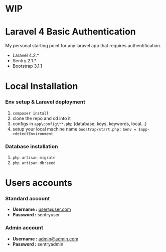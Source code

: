 # WIP


# Laravel 4 Basic Authentication

My personal starting point for any laravel app that requires authentification.

- Laravel 4.2.*
- Sentry 2.1.*
- Bootstrap 3.1.1


# Local Installation

### Env setup & Laravel deployment

1. `composer install`
2. clone the repo and cd into it
3. configs in `app\config\**.php` (database, keys, keywords, local...)
4. setup your local machine name `boostrap/start.php` : `$env = $app->detectEnvironment`

### Database installation

1. `php artisan migrate`
2. `php artisan db:seed`


# Users accounts

### Standard account

- **Username :** user@user.com
- **Password :** sentryuser

### Admin account

- **Username :** admin@admin.com
- **Password :** sentryadmin